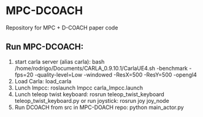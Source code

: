 # MPC-DCOACH
Repository for MPC + D-COACH paper code

## Run MPC-DCOACH:
1. start carla server (alias carla): bash /home/rodrigo/Documents/CARLA_0.9.10.1/CarlaUE4.sh -benchmark -fps=20 -quality-level=Low -windowed -ResX=500 -ResY=500 -opengl4
2. Load Carla: load_carla
3. Lunch lmpcc: roslaunch lmpcc carla_lmpcc.launch
4. Lunch teleop twist keyboard: rosrun teleop_twist_keyboard teleop_twist_keyboard.py or run joystick: rosrun joy joy_node
5. Run DCOACH from src in MPC-DOACH repo: python main_actor.py
